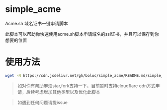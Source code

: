 # simple_acme
Acme.sh 域名证书一键申请脚本

此脚本可以帮助你快速使用acme.sh脚本申请域名的ssl证书，并且可以保存到你想要的位置

# 使用方法
```sh
wget -N https://cdn.jsdelivr.net/gh/boloc/simple_acme/README.md/simple_acme.sh && chmod +x simple_acme.sh && bash simple_acme.sh
```

> 如对你有帮助麻烦star,fork支持一下，目前暂时支持cloudflare cdn方式申请，后续考虑增加其他类型以及优化此脚本

> 如遇到任何问题请提issue

